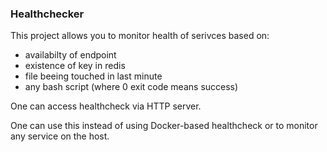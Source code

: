 ### Healthchecker

This project allows you to monitor health of serivces based on:
- availabilty of endpoint
- existence of key in redis
- file beeing touched in last minute
- any bash script (where 0 exit code means success)
  
One can access healthcheck via HTTP server.

One can use this instead of using Docker-based healthcheck or to monitor any service on the host.